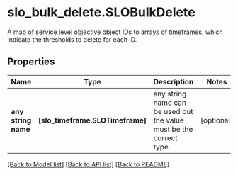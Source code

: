 # slo_bulk_delete.SLOBulkDelete

A map of service level objective object IDs to arrays of timeframes, which indicate the thresholds to delete for each ID.
## Properties
Name | Type | Description | Notes
------------ | ------------- | ------------- | -------------
**any string name** | **[slo_timeframe.SLOTimeframe]** | any string name can be used but the value must be the correct type | [optional]

[[Back to Model list]](README.md#documentation-for-models) [[Back to API list]](README.md#documentation-for-api-endpoints) [[Back to README]](README.md)


